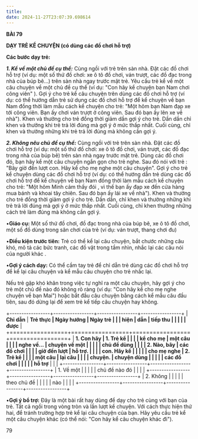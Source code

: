 ```yaml
---
title: 
date: 2024-11-27T23:07:39.698614
---
```

**BÀI 79**

**DẠY TRẺ KỂ CHUYỆN (có dùng các đồ chơi hỗ trợ)**

**Các bước dạy trẻ:**

***1. Kể về một chủ đề cụ thể:*** Cùng ngồi với trẻ trên sàn nhà. Đặt
các đồ chơi hỗ trợ (ví dụ: một số thứ đồ chơi: xe ô tô đồ chơi, ván
trượt, các đồ đạc trong nhà của búp bê...) trên sàn nhà ngay trước
mặt trẻ. Yêu cầu trẻ kể về một câu chuyện về một chủ đề cụ thể (ví dụ:
"Con hãy kể chuyện bạn Nam chơi công viên" ). Gợi ý cho trẻ kể câu
chuyện trên dùng các đồ chơi hỗ trợ (ví dụ: có thể hướng dẫn trẻ sử
dụng các đồ chơi hỗ trợ để kể chuyện về bạn Nam đồng thời làm mẫu cách
kể chuyện cho trẻ: "Một hôm bạn Nam đạp xe tới công viên. Bạn ấy chơi
ván trượt ở công viên. Sau đó bạn ấy lên xe về nhà"). Khen và thưởng
cho trẻ đồng thời giảm dần gợi ý cho trẻ. Dần dần chỉ khen và thưởng
khi trẻ trả lời đúng mà gợi ý ở mức thấp nhất. Cuối cùng, chỉ khen và
thưởng những khi trẻ trả lời đúng mà không cần gợi ý.

***2. Không nêu chủ đề cụ thể:*** Cùng ngồi với trẻ trên sàn nhà. Đặt
các đồ chơi hỗ trợ (ví dụ: một số thứ đồ chơi: xe ô tô đồ chơi, ván
trượt, các đồ đạc trong nhà của búp bê) trên sàn nhà ngay trước mặt
trẻ. Dùng các đồ chơi đó, bạn hãy kể một câu chuyện ngắn gọn cho trẻ
nghe. Sau đó nói với trẻ : "Bây giờ đến lượt con. Hãy kể cho mẹ nghe
một câu chuyện". Gợi ý cho trẻ kể chuyện dùng các đồ chơi hỗ trợ (ví
dụ: có thể hướng dẫn trẻ dùng các đồ chơi hỗ trợ để kể chuyện về bạn
Nam đồng thời làm mẫu cách kể chuyện cho trẻ: "Một hôm Minh cảm thấy
đói , vì thế bạn ấy đạp xe đến cửa hàng mua bánh và khoai tây chiên.
Sau đó bạn ấy lái xe về nhà"). Khen và thưởng cho trẻ đồng thời giảm
gợi ý cho trẻ. Dần dần, chỉ khen và thưởng những khi trẻ trả lời đúng
mà gợi ý ở mức thấp nhất. Cuối cùng, chỉ khen thưởng những cách trẻ
làm đúng mà không cần gợi ý.

•**Giáo cụ:** Một số thứ đồ chơi, đồ đạc trong nhà của búp bê, xe ô tô
đồ chơi, một số đồ dùng trong sân chơi của trẻ (ví dụ: ván trượt,
thang chơi đu)

•**Điều kiện trước tiên:** Trẻ có thể kể lại câu chuyện, bắt chước
những câu khó, mô tả các bức tranh, các đồ vật trong tầm nhìn, nhắc
lại các câu nói của người khác .

•**Gợi ý cách dạy:** Có thể cầm tay trẻ để chỉ dẫn trẻ dùng các đồ
chơi hỗ trợ để kể lại câu chuyện và kể mẫu câu chuyện cho trẻ nhắc
lại.

Nếu trẻ gặp khó khăn trong việc tự nghĩ ra một câu chuyện, hãy gợi ý
cho trẻ một chủ đề nào đó không rõ ràng (ví dụ: "Con hãy kể cho mẹ
nghe chuyện về bạn Mai") hoặc bắt đầu câu chuyện bằng cách kể mẫu câu
đầu tiên, sau đó dừng lại để xem trẻ kể tiếp câu chuyện hay không.

+-----------------+-----------------+-----------------+-----------------+
| **Chỉ dẫn**     | **Trẻ thực      | **Ngày hướng    | **Ngày trẻ    |
|                 | hiện**          | dẫn**           | tiếp thu      |
|                 |                 |                 | được**        |
+=================+=================+=================+=================+
| **1. Con hãy  | **1. Trẻ kể   |                 |                 |
| kể cho mẹ     | một câu       |                 |                 |
| nghe về...** | chuyện về một |                 |                 |
|               | chủ đề dùng   |                 |                 |
| **2. Nào, bây | các đồ chơi   |                 |                 |
| giờ đến lượt  | hỗ trợ.**     |                 |                 |
| con. Hãy kể   |               |                 |                 |
| cho mẹ nghe   | **2. Trẻ kể   |                 |                 |
| một câu       | lại câu       |                 |                 |
| chuyện.**     | chuyện dùng   |                 |                 |
|                 | các đồ chơi   |                 |                 |
|                 | hỗ trợ**      |                 |                 |
+-----------------+-----------------+-----------------+-----------------+
| 1. Về một    |                 |                 |                 |
| chủ đề nào đó |                 |                 |                 |
+-----------------+-----------------+-----------------+-----------------+
| 2. Không     |                 |                 |                 |
| theo chủ đề   |                 |                 |                 |
| nào           |                 |                 |                 |
+-----------------+-----------------+-----------------+-----------------+

•**Gợi ý bổ trợ:** Đây là một bài rất hay dùng để dạy cho trẻ cùng với
bạn của trẻ. Tất cả ngồi trong vòng tròn và lần lượt kể chuyện. Với
cách thực hiện thứ hai, để tránh trường hợp trẻ kể lại câu chuyện của
bạn. Hãy yêu cầu trẻ kể một câu chuyện khác (có thể nói: "Con hãy kể
câu chuyện khác đi").

79

